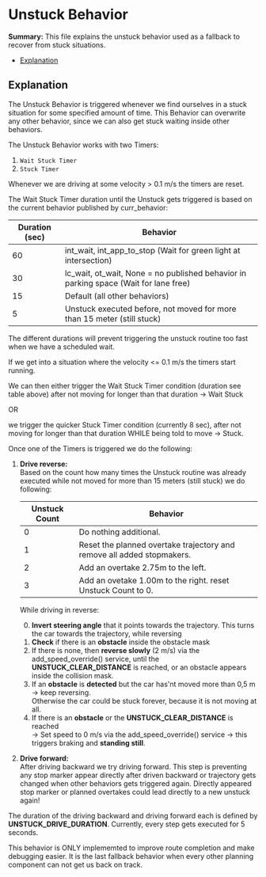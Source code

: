 # Unstuck Behavior

**Summary:** This file explains the unstuck behavior used as a fallback to recover from stuck situations.

- [Explanation](#explanation)

## Explanation

The Unstuck Behavior is triggered whenever we find ourselves in a stuck situation for some specified amount of time. This Behavior can overwrite any other behavior, since we can also get stuck waiting inside other behaviors.

The Unstuck Behavior works with two Timers:

1. ```Wait Stuck Timer```
2. ```Stuck Timer```

Whenever we are driving at some velocity > 0.1 m/s the timers are reset.

The Wait Stuck Timer duration until the Unstuck gets triggered is based on the current behavior published by curr_behavior:

| Duration (sec) | Behavior |
| -------------- | -------- |
| 60             | int_wait, int_app_to_stop (Wait for green light at intersection) |
| 30             | lc_wait, ot_wait, None = no published behavior in parking space (Wait for lane free)|
| 15             | Default (all other behaviors) |
| 5              | Unstuck executed before, not moved for more than 15 meter (still stuck) |

The different durations will prevent triggering the unstuck routine too fast when we have a scheduled wait.

If we get into a situation where the velocity <= 0.1 m/s the timers start running.

We can then either trigger the Wait Stuck Timer condition
(duration see table above) after not moving for longer than that duration -> Wait Stuck

OR

we trigger the quicker Stuck Timer condition (currently 8 sec), after not moving for longer than that duration WHILE being told to move -> Stuck.

Once one of the Timers is triggered we do the following:

1. **Drive reverse:** \
  Based on the count how many times the Unstuck routine was already executed while not moved for more than 15 meters (still stuck) we do following:
  
    | Unstuck Count | Behavior |
    | -------------- | -------- |
    | 0             | Do nothing additional. |
    | 1             | Reset the planned overtake trajectory and remove all added stopmakers. |
    | 2             | Add an overtake 2.75m to the left. |
    | 3              | Add an ovetake 1.00m to the right. reset Unstuck Count to 0. |

   While driving in reverse:

    0. **Invert steering angle** that it points towards the trajectory.
    This turns the car towards the trajectory, while reversing
    1. **Check** if there is an **obstacle** inside the obstacle mask
    2. If there is none, then **reverse slowly** (2 m/s) via the add_speed_override() service, until the **UNSTUCK_CLEAR_DISTANCE** is reached, or an obstacle appears inside the collision mask.
    3. If an **obstacle** is **detected** but the car has'nt moved more than 0,5 m
    -> keep reversing.\
    Otherwise the car could be stuck forever, because it is not moving at all.
    4. If there is an **obstacle** or the **UNSTUCK_CLEAR_DISTANCE** is reached\
    -> Set speed to 0 m/s via the add_speed_override() service -> this triggers braking and **standing still**.
2. **Drive forward:** \
  After driving backward we try driving forward. This step is preventing any stop marker appear directly after driven backward or trajectory gets changed when other behaviors gets triggered again. Directly appeared stop marker or planned overtakes could lead directly to a new unstuck again!

The duration of the driving backward and driving forward each is defined by **UNSTUCK_DRIVE_DURATION**. Currently, every step gets executed for 5 seconds.

This behavior is ONLY implememted to improve route completion and make debugging easier. It is the last fallback behavior when every other planning component can not get us back on track.
